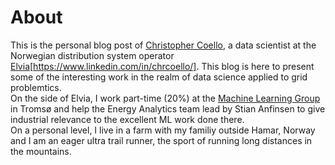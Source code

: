 # About

This is the personal blog post of [Christopher Coello](www.elvia.no), a data scientist at the Norwegian distribution system operator [Elvia](www.elvia.no)[https://www.linkedin.com/in/chrcoello/]. This blog is here to present some of the interesting work in the realm of data science applied to grid problemtics.  
On the side of Elvia, I work part-time (20%) at the [Machine Learning Group](https://machine-learning.uit.no/) in Tromsø and help the Energy Analytics team lead by Stian Anfinsen to give industrial relevance to the excellent ML work done there.  
On a personal level, I live in a farm with my familiy outside Hamar, Norway and I am an eager ultra trail runner, the sport of running long distances in the mountains. 


